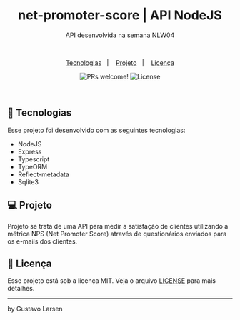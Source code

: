 <h1 align="center">
    net-promoter-score | API NodeJS
</h1>

<p align="center">API desenvolvida na semana NLW04</p>

<br/>

<p align="center">
<a href="#-tecnologias">Tecnologias</a>&nbsp;&nbsp;&nbsp;|&nbsp;&nbsp;&nbsp;
<a href="#-projeto">Projeto</a>&nbsp;&nbsp;&nbsp;|&nbsp;&nbsp;&nbsp;
<a href="#memo-licença">Licença</a>
</p>

<p align="center">
 <img src="https://img.shields.io/static/v1?label=PRs&message=welcome&color=49AA26&labelColor=000000" alt="PRs welcome!" />

  <img alt="License" src="https://img.shields.io/static/v1?label=license&message=MIT&color=49AA26&labelColor=000000">
</p>

<br>

## 🚀 Tecnologias

Esse projeto foi desenvolvido com as seguintes tecnologias:

- NodeJS
- Express
- Typescript
- TypeORM
- Reflect-metadata
- Sqlite3

## 💻 Projeto

Projeto se trata de uma API para medir a satisfação de clientes utilizando a métrica NPS (Net Promoter Score) através de questionários enviados para os e-mails dos clientes.

## :memo: Licença

Esse projeto está sob a licença MIT. Veja o arquivo [LICENSE](LICENSE.md) para mais detalhes.

---

by Gustavo Larsen
